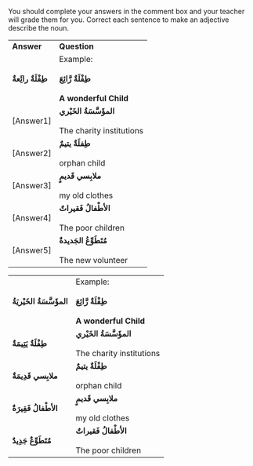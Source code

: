 You should complete your answers in the comment box and your teacher will grade them for you. Correct each sentence to make an adjective describe the noun. 

|   |   |
|---|---|
|**Answer**|**Question**|
|**طِفْلَةٌ رائَِعةٌ**|Example:<br><br>**طِفْلَةٌ رَّائِعَ**<br><br>**A wonderful Child**|
|[Answer1]|**المؤَسَّسَةُ الخَيْري** <br><br>The charity institutions|
|[Answer2]|**طِفلَةٌ يتيمٌ** <br><br>orphan child|
|[Answer3]|**ملابِسي قَديمٍ** <br><br>my old clothes|
|[Answer4]|**الأطْفالُ فَقيراتٌ** <br><br>The poor children|
|[Answer5]|**مُتَطَوِّعُ الجَديدةٌ** <br><br>The new volunteer|


|                              |                                                                    |
| ---------------------------- | ------------------------------------------------------------------ |
| **المؤَسَّسَةُ الخَيْريَةُ** | Example:<br><br>**طِفْلَةٌ رَّائِعَ**<br><br>**A wonderful Child** |
| **طِفْلَةٌ يَتِيمَةٌ**       | **المؤَسَّسَةُ الخَيْري** <br><br>The charity institutions         |
| **ملابِسي قَدِيمَةٌ**        | **طِفْلَةٌ يتيمٌ** <br><br>orphan child                            |
| **الأطْفالُ فَقِيرَةٌ**      | **ملابِسي قَديمٍ** <br><br>my old clothes                          |
| **مُتَطَوِّعٌ جَدِيدٌ**      | **الأطْفالُ فَقيراتٌ** <br><br>The poor children                   |

